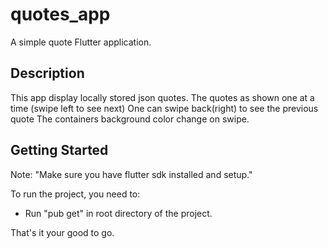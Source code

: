 # quotes_app

A simple quote Flutter application.

## Description
This app display locally stored json quotes.
The quotes as shown one at a time (swipe left to see next)
One can swipe back(right) to see the previous quote
The containers background color change on swipe.

## Getting Started

Note: "Make sure you have flutter sdk installed and setup."

To run the project, you need to:
- Run "pub get" in root directory of the project.

That's it your good to go.


